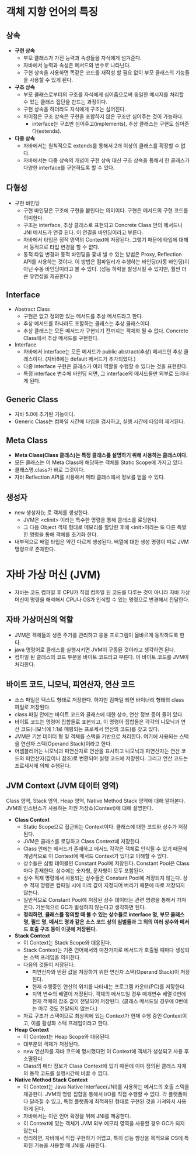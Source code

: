 # 객체 지향 언어의 특징
## 상속
- **구현 상속**
    - 부모 클래스가 가진 능력과 속성들을 자식에게 넘겨준다.
    - 자바에서 능력과 속성은 메서드와 변수로 나타난다.
    - 구현 상속을 사용하면 똑같은 코드를 재작성 할 필요 없이 부모 클래스의 기능들을 사용할 수 있게 된다.
- **구조 상속**
    - 부모 클래스로부터의 구조를 자식에게 심어줌으로써 동일한 메시지를 처리할 수 있는 클래스 집단을 만드는 과정이다.
    - 구현 상속을 하더라도 자식에게 구조는 심어진다.
    - 차이점은 구조 상속은 구현을 포함하지 않은 구조만 심어주는 것이 가능하다.
        - interface는 구조만 심어주고(implements), 추상 클래스는 구현도 심어준다(extends).
- **다중 상속**
    - 자바에서는 원칙적으로 extends를 통해서 2개 이상의 클래스를 확장할 수 없다.
    - 자바에서는 다중 상속의 개념이 구현 상속 대신 구조 상속을 통해서 한 클래스가 다양한 interface를 구현하도록 할 수 있다.
    
## 다형성
- 구현 바인딩
    - 구현 바인딩은 구조에 구현을 붙인다는 의미이다. 구현은 메서드의 구현 코드를 의미한다.
    - 구조는 interface, 추상 클래스로 표현되고 Concrete Class 안의 메서드나 JNI 메서드가 연결 된다. 이 연결을 바인딩이라고 부른다.
    - 자바에서 타입은 정적 영역의 Context에 저장된다. 그렇기 때문에 타입에 대해서 동적으로 타입 변경을 할 수 없다.
    - 동적 타입 변경과 동적 바인딩을 흉내 낼 수 있는 방법은 Proxy, Reflection API를 사용하는 것이다. 이 방법은 컴파일러가 수행하는 바인딩(자동 바인딩)이 아닌 수동 바인딩이라고 볼 수 있다. (성능 하락을 발생시킬 수 있지만, 훨씬 더 큰 유연성을 제공한다.)

## Interface
- Abstract Class
    - 구현은 없고 정의만 있는 메서드를 추상 메서드라고 한다.
    - 추상 메서드를 하나라도 포함하는 클래스는 추상 클래스이다.
    - 추상 클래스는 모든 메서드가 구현되기 전까지는 객체화 될 수 없다. Concrete Class에서 추상 메서드를 구현한다.
- Interface
    - 자바에서 interface는 모든 메서드가 public abstract(추상) 메서드인 추상 클래스이다. (자바8에는 default 메서드가 추가되었다.)
    - 다중 interface 구현은 클래스가 여러 역할을 수행할 수 있다는 것을 표현한다.
    - 특정 interface 변수에 바인딩 되면, 그 interface의 메서드들만 외부로 드러내게 된다.

## Generic Class
- 자바 5.0에 추가된 기능이다.
- Generic Class는 컴파일 시간에 타입을 검사하고, 실행 시간에 타입이 제거된다.

## Meta Class
- **Meta Class(Class 클래스)는 특정 클래스를 설명하기 위해 사용하는 클래스이다.**
- 모든 클래스는 이 Meta Class에 해당하는 객체를 Static Scope에 가지고 있다.
- 클래스명.class가 바로 그것이다.
- 자바 Reflection API를 사용해서 메타 클래스에서 정보를 얻을 수 있다.

## 생성자
- new 생성자(); 로 객체를 생성한다.
    - JVM은 \<clinit> 이라는 특수한 명령을 통해 클래스를 로딩한다.
    - 그 다음 Object 객체 형태로 메모리를 할당한 후에 \<init>이라는 또 다른 특별한 명령을 통해 객체를 초기화 한다.
- 내부적으로 배열 타입은 약간 다르게 생성된다. 배열에 대한 생성 명령이 따로 JVM 명령으로 존재한다.

# 자바 가상 머신 (JVM)
- 자바는 코드 컴파일 후 CPU가 직접 컴파일 된 코드를 다루는 것이 아니라 자바 가상 머신이 명령을 해석해서 CPU나 OS가 인식할 수 있는 명령으로 변경해서 전달한다.
 
## 자바 가상머신의 역할
- JVM은 객체들의 생존 주기를 관리하고 응용 프로그램이 올바르게 동작하도록 한다.
- java 명령어로 클래스를 실행시키면 JVM이 구동된 것이라고 생각하면 된다.
- 컴파일 된 클래스의 코드 부분을 바이트 코드라고 부른다. 이 바이트 코드를 JVM이 처리한다.

## 바이트 코드, 니모닉, 피연산자, 연산 코드
- 소스 파일은 텍스트 형태로 저장한다. 하지만 컴파일 되면 바이너리 형태의 class 파일로 저장된다.
- class 파일 안에는 바이트 코드와 클래스에 대한 상수, 연산 정보 등이 들어 있다.
- 바이트 코드는 명령어 집합들로 표현되고, 이 명령어 집합들은 각각의 니모닉과 연산 코드(니모닉에 1:1로 매핑되는 프로세서 연산의 코드)를 갖고 있다.
- JVM은 기본 데이터 형 및 객체를 스택을 기반으로 처리한다. 여기에 사용되는 스택을 연산자 스택(Operand Stack)이라고 한다.
- 어셈블리어는 니모닉과 피연산자로 연산을 표시하고 니모닉과 피연산자는 연산 코드와 피연산자(값이나 참조)로 변환되어 실행 코드에 저장한다. 그리고 연산 코드는 프로세서에 의해 수행된다.

## JVM Context (JVM 데이터 영역)
Class 영역, Stack 영역, Heap 영역, Native Method Stack 영역에 대해 알아본다.
JVM의 인스턴스가 사용하는 자원 저장소(Context)에 대해 설명한다.

- **Class Context**
    - Static Scope으로 접근되는 Context이다. 클래스에 대한 코드와 상수가 저장된다.
    - JVM은 클래스를 로딩하고 Class Context에 저장한다.
    - Class 안에는 메서드가 존재하고 메서드 각각은 객체로 인식될 수 있기 때문에 개념적으로 이 Context에 메서드 Context가 있다고 이해할 수 있다.
    - 상수들은 심벌 테이블인 Constant Pool에 저장된다. Constant Pool은 Class마다 존재한다. 상수에는 숫자형, 문자형이 모두 포함된다.
    - 상수 적재 명령에서 사용되는 상수들은 Constant Pool에 저장되지 않는다. 상수 적재 명령은 컴파일 시에 미리 값이 지정되어 버리기 때문에 따로 저장되지 않는다.
    - 일반적으로 Constant Pool에 저장된 상수 데이터는 관련 명령을 통해서 가져온다. 기본적으로 GC가 발생하지 않는다고 생각하면 된다.
    - **정리하면, 클래스를 정의할 때 볼 수 있는 상수들로 interface 명, 부모 클래스 명, 필드 명, 메서드 명과 같은 소스 코드 상의 심벌들과 그 외의 여러 상수와 메서드 호출 구조 등이 이곳에 저장된다.**
- **Stack Context**
    - 이 Context는 Stack Scope와 대응된다.
    - Stack Context는 기존 언어에서와 마찬가지로 메서드가 호출될 때마다 생성되는 스택 프레임을 의미한다.
    - 다음의 것들이 저장된다.
        - 피연산자와 반환 값을 저장하기 위한 연산자 스택(Operand Stack)이 저장된다.
        - 현재 수행중인 연산의 위치를 나타내는 프로그램 카운터(PC)를 저장한다.
        - 지역 변수의 배열이 저장된다. 객체의 메서드일 경우 매개변수 배열 0번에 현재 객체의 참조 값이 전달되어 저장된다. (클래스 메서드일 경우에 0번에는 아무 것도 전달되지 않는다.)
    - 자료 구조가 스택이므로 최상위에 있는 Context가 현재 수행 중인 Context이고, 이를 활성화 스택 프레임이라고 한다.
- **Heap Context**
    - 이 Context는 Heap Scope와 대응된다.
    - 대부분의 객체가 저장된다.
    - new 연산자를 자바 코드에 명시했다면 이 Context에 객체가 생성되고 사용 후 소멸된다.
    - Class의 메타 정보가 Class Context에 있기 때문에 이미 정의된 클래스 자체의 동작 코드를 실행시간에 바꿀 수 없다.
- **Native Method Stack Context**
    - 이 Context는 Java Native Interface(JNI)를 사용하는 메서드의 호출 스택을 제공한다. JVM의 명령 집합을 통해서 I/O를 직접 수행할 수 없다. 각 플랫폼마다 달라질 수 있고, 특정 플랫폼에 최적화된 형태로 구현된 것을 가져와서 사용하게 된다.
    - 자바에서는 이런 언어 확장을 위해 JNI를 제공한다.
    - 이 Context에 있는 객체가 JVM 외부 메모리 영역을 사용할 경우 GC가 되지 않는다.
    - 정리하면, 자바에서 직접 구현하기 어렵고, 특히 성능 향상을 목적으로 OS에 특화된 기능을 사용할 때 JNI를 사용한다.
